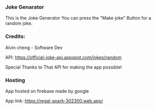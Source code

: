 ### Joke Genarator

This is the Joke Generator You can press the "Make joke" Button for a random joke.

### Credits:

Alvin cheng - Software Dev 

API:
https://official-joke-api.appspot.com/jokes/random

Special Thanks to That API for making the app possible!

### Hosting 

App hosted on firebase made by google

App link: https://regal-spark-302300.web.app/


